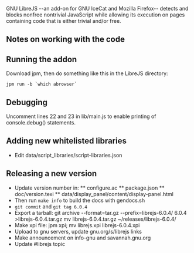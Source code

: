 GNU LibreJS --an add-on for GNU IceCat and Mozilla Firefox-- detects and
blocks nonfree nontrivial JavaScript while allowing its execution on
pages containing code that is either trivial and/or free.


Notes on working with the code
-------------------------------
## Running the addon ##
Download jpm, then do something like this in the LibreJS
directory:

    jpm run -b `which abrowser`

## Debugging ##
Uncomment lines 22 and 23 in lib/main.js to enable printing of
console.debug() statements.

## Adding new whitelisted libraries ##
* Edit data/script_libraries/script-libraries.json

## Releasing a new version ##
* Update version number in:
** configure.ac
** package.json
** doc/version.texi
** data/display_panel/content/display-panel.html
* Then run `make info` to build the docs with gendocs.sh
* `git commit` and `git tag 6.0.4`
* Export a tarball:
    git archive --format=tar.gz --prefix=librejs-6.0.4/ 6.0.4 >librejs-6.0.4.tar.gz
    mv librejs-6.0.4.tar.gz ~/releases/librejs-6.0.4/
* Make xpi file: jpm xpi; mv librejs.xpi librejs-6.0.4.xpi
* Upload to gnu servers, update gnu.org/s/librejs links
* Make announcement on info-gnu and savannah.gnu.org
* Update #librejs topic
